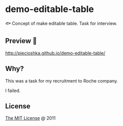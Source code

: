 # demo-editable-table

:fish: Concept of make editable table. Task for interview.

## Preview 🎉

http://piecioshka.github.io/demo-editable-table/

## Why?

This was a task for my recruitment to Roche company.

I failed.

## License

[The MIT License](http://piecioshka.mit-license.org) @ 2011
